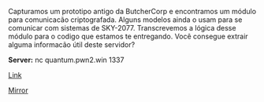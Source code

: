 
Capturamos um prototipo antigo da ButcherCorp e encontramos um módulo para comunicacão criptografada. Alguns modelos ainda o usam para se comunicar com sistemas de SKY-2077. Transcrevemos a lógica desse módulo para o codigo que estamos te entregando. Você consegue extrair alguma informacão útil deste servidor?

**Server:** nc quantum.pwn2.win 1337

[Link](https://static.pwn2win.party/lost_qkeys_48a8dcf3c4a7394a33d62abe94a13cd5e64a21029d17a373e2a3a221a66590dc.tar.gz)

[Mirror](https://storage.cloud.google.com/pwn2win-files/lost_qkeys_48a8dcf3c4a7394a33d62abe94a13cd5e64a21029d17a373e2a3a221a66590dc.tar.gz)
